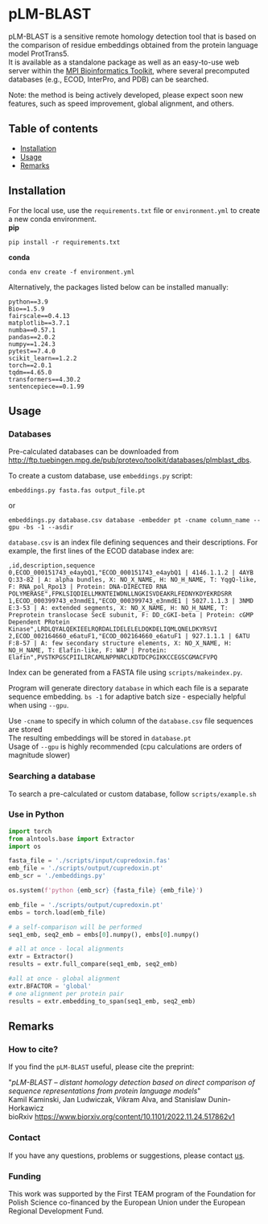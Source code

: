 # pLM-BLAST

pLM-BLAST is a sensitive remote homology detection tool that is based on the comparison of residue embeddings obtained from the protein language model ProtTrans5. \
It is available as a standalone package as well as an easy-to-use web server within the [MPI Bioinformatics Toolkit](https://toolkit.tuebingen.mpg.de/tools/psiblast), where several precomputed databases (e.g., ECOD, InterPro, and PDB) can be searched.

Note: the method is being actively developed, please expect soon new features, such as speed improvement, global alignment, and others.

## Table of contents
* [ Installation ](#Installation)
* [ Usage ](#Usage)
* [ Remarks ](#Remarks)

## Installation
For the local use, use the `requirements.txt` file or `environment.yml` to create a new conda environment.  \
**pip**

```
pip install -r requirements.txt
```
**conda**
```
conda env create -f environment.yml
```
Alternatively, the packages listed below can be installed manually: 
```
python==3.9
Bio==1.5.9
fairscale==0.4.13
matplotlib==3.7.1
numba==0.57.1
pandas==2.0.2
numpy==1.24.3
pytest==7.4.0
scikit_learn==1.2.2
torch==2.0.1
tqdm==4.65.0
transformers==4.30.2
sentencepiece==0.1.99
```

## Usage
### Databases

Pre-calculated databases can be downloaded from http://ftp.tuebingen.mpg.de/pub/protevo/toolkit/databases/plmblast_dbs. 

To create a custom database, use `embeddings.py` script:

```
embeddings.py fasta.fas output_file.pt
```
or
```
embeddings.py database.csv database -embedder pt -cname column_name --gpu -bs -1 --asdir
```

`database.csv` is an index file defining sequences and their descriptions. 
For example, the first lines of the ECOD database index are:

```
,id,description,sequence
0,ECOD_000151743_e4aybQ1,"ECOD_000151743_e4aybQ1 | 4146.1.1.2 | 4AYB Q:33-82 | A: alpha bundles, X: NO_X_NAME, H: NO_H_NAME, T: YqgQ-like, F: RNA_pol_Rpo13 | Protein: DNA-DIRECTED RNA POLYMERASE",FPKLSIQDIELLMKNTEIWDNLLNGKISVDEAKRLFEDNYKDYEKRDSRR
1,ECOD_000399743_e3nmdE1,"ECOD_000399743_e3nmdE1 | 5027.1.1.3 | 3NMD E:3-53 | A: extended segments, X: NO_X_NAME, H: NO_H_NAME, T: Preprotein translocase SecE subunit, F: DD_cGKI-beta | Protein: cGMP Dependent PRotein Kinase",LRDLQYALQEKIEELRQRDALIDELELELDQKDELIQMLQNELDKYRSVI
2,ECOD_002164660_e6atuF1,"ECOD_002164660_e6atuF1 | 927.1.1.1 | 6ATU F:8-57 | A: few secondary structure elements, X: NO_X_NAME, H: NO_H_NAME, T: Elafin-like, F: WAP | Protein: Elafin",PVSTKPGSCPIILIRCAMLNPPNRCLKDTDCPGIKKCCEGSCGMACFVPQ
```
Index can be generated from a FASTA file using `scripts/makeindex.py`.

Program will generate directory `database` in which each file is a separate sequence embedding. `bs -1` for adaptive batch size - especially helpful when using `--gpu`.
 
Use `-cname` to specify in which column of the `database.csv` file sequences are stored \
The resulting embeddings will be stored in `database.pt` \
Usage of `--gpu` is highly recommended (cpu calculations are orders of magnitude slower)

### Searching a database

To search a pre-calculated or custom database, follow `scripts/example.sh` 

### Use in Python
```python
import torch
from alntools.base import Extractor
import os

fasta_file = './scripts/input/cupredoxin.fas'
emb_file = './scripts/output/cupredoxin.pt'
emb_scr = './embeddings.py'

os.system(f'python {emb_scr} {fasta_file} {emb_file}')

emb_file = './scripts/output/cupredoxin.pt'
embs = torch.load(emb_file)

# a self-comparison will be performed
seq1_emb, seq2_emb = embs[0].numpy(), embs[0].numpy()

# all at once - local alignments
extr = Extractor()
results = extr.full_compare(seq1_emb, seq2_emb)

#all at once - global alignment
extr.BFACTOR = 'global'
# one alignment per protein pair
results = extr.embedding_to_span(seq1_emb, seq2_emb)
```


## Remarks

### How to cite?
If you find the `pLM-BLAST` useful, please cite the preprint:

"*pLM-BLAST – distant homology detection based on direct comparison of sequence representations from protein language models*" \
Kamil Kaminski, Jan Ludwiczak, Vikram Alva, and Stanislaw Dunin-Horkawicz \
bioRxiv https://www.biorxiv.org/content/10.1101/2022.11.24.517862v1

### Contact
If you have any questions, problems or suggestions, please contact [us](https://ibe.biol.uw.edu.pl/en/835-2/research-groups/laboratory-of-structural-bioinformatics/).

### Funding
This work was supported by the First TEAM program of the Foundation for Polish Science co-financed by the European Union under the European Regional Development Fund.


